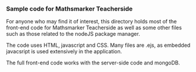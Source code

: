 ### Sample code for Mathsmarker Teacherside

For anyone who may find it of interest, this directory holds most of the front-end code for Mathsmarker Teacherside as well as some other files such as those related to the nodeJS package manager.

The code uses HTML, javascript and CSS. Many files are .ejs, as embedded javacsript is used extensively in the application.

The full front-end code works with the server-side code and mongoDB.
